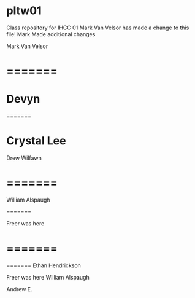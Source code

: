 # pltw01
Class repository for IHCC 01
Mark Van Velsor has made a change to this file!
Mark Made additional changes






Mark Van Velsor 

=======
=======
Devyn
=======

=======


Crystal Lee
=======

Drew Wilfawn

=======
=======

William Alspaugh


=======

Freer was here

=======
=======

=======
Ethan Hendrickson

Freer was here
William Alspaugh

Andrew E.

